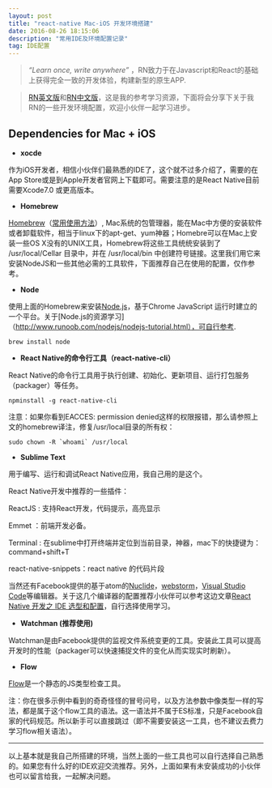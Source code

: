 ```yaml
---
layout: post
title: "react-native Mac-iOS 开发环境搭建"
date: 2016-08-26 18:15:06 
description: "常用IDE及环境配置记录"
tag: IDE配置
---
```


>*“Learn once, write anywhere”* ，RN致力于在Javascript和React的基础上获得完全一致的开发体验，构建新型的原生APP. 

>[RN英文版](https://facebook.github.io/react-native/docs/getting-started.html)和[RN中文版](http://reactnative.cn/docs/0.31/getting-started.html)，这是我的参考学习资源，下面将会分享下关于我RN的一些开发环境配置，欢迎小伙伴一起学习进步。

## Dependencies for Mac + iOS

* **xocde**

作为iOS开发者，相信小伙伴们最熟悉的IDE了，这个就不过多介绍了，需要的在App Store或是到Apple开发者官网上下载即可。需要注意的是React Native目前需要Xcode7.0 或更高版本。

* **Homebrew**

[Homebrew](https://brew.sh/)（[常用使用方法](https://www.zybuluo.com/phper/note/87055)）, Mac系统的包管理器，能在Mac中方便的安装软件或者卸载软件，相当于linux下的apt-get、yum神器；Homebre可以在Mac上安装一些OS X没有的UNIX工具，Homebrew将这些工具统统安装到了 /usr/local/Cellar 目录中，并在 /usr/local/bin 中创建符号链接。这里我们用它来安装NodeJS和一些其他必需的工具软件，下面推荐自己在使用的配置，仅作参考。

* **Node**

使用上面的Homebrew来安装[Node.js](https://nodejs.org/en/)，基于Chrome JavaScript 运行时建立的一个平台。关于[Node.js的资源学习]（http://www.runoob.com/nodejs/nodejs-tutorial.html），可自行参考.

```
brew install node
```
* **React Native的命令行工具（react-native-cli）**

React Native的命令行工具用于执行创建、初始化、更新项目、运行打包服务（packager）等任务。

```
npminstall -g react-native-cli
```

注意：如果你看到EACCES: permission denied这样的权限报错，那么请参照上文的homebrew译注，修复/usr/local目录的所有权：

```
sudo chown -R `whoami` /usr/local
```

* **Sublime Text**

用于编写、运行和调试React Native应用，我自己用的是这个。

React Native开发中推荐的一些插件：

ReactJS : 支持React开发，代码提示，高亮显示

Emmet ：前端开发必备。

Terminal : 在sublime中打开终端并定位到当前目录，神器，mac下的快捷键为：command+shift+T

react-native-snippets：react native 的代码片段

当然还有Facebook提供的基于atom的[Nuclide](https://nuclide.io/)，[webstorm](https://www.jetbrains.com/webstorm/)，[Visual Studio Code](https://www.google.com.hk/url?sa=t&rct=j&q=&esrc=s&source=web&cd=1&ved=0ahUKEwid5viAndzOAhWMFSwKHS6kCgAQFggcMAA&url=https%3a%2f%2fcode%2evisualstudio%2ecom%2f&usg=AFQjCNFJKyN71_pTGlo3tbjTpAWVghKtHg)等编辑器。关于这几个编译器的配置推荐小伙伴可以参考这边文章[React Native 开发之 IDE 选型和配置](http://www.infoq.com/cn/articles/react-native-ide)，自行选择使用学习。

* **Watchman (推荐使用)**

Watchman是由Facebook提供的监视文件系统变更的工具。安装此工具可以提高开发时的性能（packager可以快速捕捉文件的变化从而实现实时刷新）。

* **Flow**

[Flow](https://flow.org/)是一个静态的JS类型检查工具。

注：你在很多示例中看到的奇奇怪怪的冒号问号，以及方法参数中像类型一样的写法，都是属于这个flow工具的语法。这一语法并不属于ES标准，只是Facebook自家的代码规范。所以新手可以直接跳过（即不需要安装这一工具，也不建议去费力学习flow相关语法）。


---------------------------------------

以上基本就是我自己所搭建的环境，当然上面的一些工具也可以自行选择自己熟悉的。如果您有什么好的IDE欢迎交流推荐。另外，上面如果有未安装成功的小伙伴也可以留言给我，一起解决问题。














